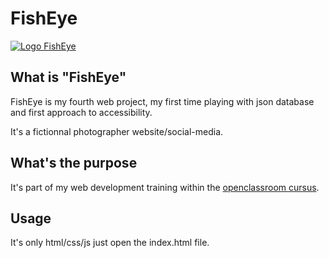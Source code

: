 # FishEye

[![Logo FishEye](https://foxygene.github.io/FishEye/assets/images/logo.png)](https://foxygene.github.io/FishEye/)

## What is "FishEye"

FishEye is my fourth web project, my first time playing with json database and first approach to accessibility.

It's a fictionnal photographer website/social-media.

## What's the purpose

It's part of my web development training within the [openclassroom cursus](https://openclassrooms.com/en/paths/314-developpeur-front-end).

## Usage

It's only html/css/js just open the index.html file.
